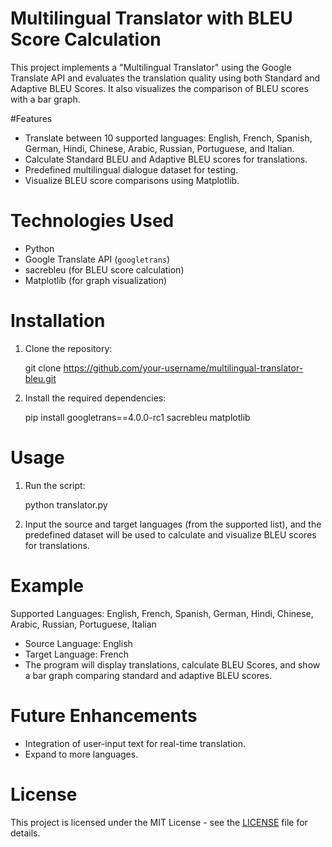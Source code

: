
# Multilingual Translator with BLEU Score Calculation

This project implements a "Multilingual Translator" using the Google Translate API and evaluates the translation quality using both Standard and Adaptive BLEU Scores. It also visualizes the comparison of BLEU scores with a bar graph.

 #Features

- Translate between 10 supported languages: English, French, Spanish, German, Hindi, Chinese, Arabic, Russian, Portuguese, and Italian.
- Calculate Standard BLEU and Adaptive BLEU scores for translations.
- Predefined multilingual dialogue dataset for testing.
- Visualize BLEU score comparisons using Matplotlib.

# Technologies Used

- Python
- Google Translate API (`googletrans`)
- sacrebleu (for BLEU score calculation)
- Matplotlib (for graph visualization)

# Installation

1. Clone the repository:
   
    git clone https://github.com/your-username/multilingual-translator-bleu.git
   

2. Install the required dependencies:

    pip install googletrans==4.0.0-rc1 sacrebleu matplotlib
 

# Usage

1. Run the script:
    
    python translator.py


2. Input the source and target languages (from the supported list), and the predefined dataset will be used to calculate and visualize BLEU scores for translations.

# Example

Supported Languages: English, French, Spanish, German, Hindi, Chinese, Arabic, Russian, Portuguese, Italian

- Source Language: English
- Target Language: French
- The program will display translations, calculate BLEU Scores, and show a bar graph comparing standard and adaptive BLEU scores.

# Future Enhancements

- Integration of user-input text for real-time translation.
- Expand to more languages.
  
# License

This project is licensed under the MIT License - see the [LICENSE](LICENSE) file for details.

